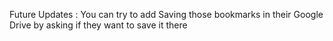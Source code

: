 Future Updates : You can try to add Saving those bookmarks in their Google Drive by asking if they want to save it there
